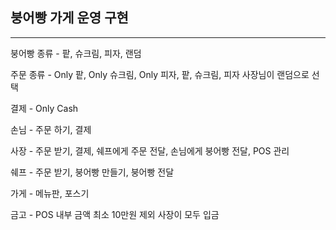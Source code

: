 ## 붕어빵 가게 운영 구현 
<hr>

붕어빵 종류 - 팥, 슈크림, 피자, 랜덤 <br>

주문 종류 - Only 팥, Only 슈크림, Only 피자, 팥, 슈크림, 피자 사장님이 랜덤으로 선택 <br>

결제 - Only Cash <br>

손님 - 주문 하기, 결제 <br>

사장 - 주문 받기, 결제, 쉐프에게 주문 전달, 손님에게 붕어빵 전달, POS 관리 <br>

쉐프 - 주문 받기, 붕어빵 만들기, 붕어빵 전달 <br>

가게 - 메뉴판, 포스기 <br>

금고 - POS 내부 금액 최소 10만원 제외 사장이 모두 입금 <br>
